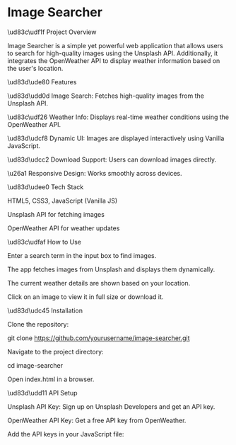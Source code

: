 # Image Searcher

\ud83c\udf1f Project Overview

Image Searcher is a simple yet powerful web application that allows users to search for high-quality images using the Unsplash API. Additionally, it integrates the OpenWeather API to display weather information based on the user's location.

\ud83d\ude80 Features

\ud83d\udd0d Image Search: Fetches high-quality images from the Unsplash API.

\ud83c\udf26 Weather Info: Displays real-time weather conditions using the OpenWeather API.

\ud83d\udcf8 Dynamic UI: Images are displayed interactively using Vanilla JavaScript.

\ud83d\udcc2 Download Support: Users can download images directly.

\u26a1 Responsive Design: Works smoothly across devices.

\ud83d\udee0 Tech Stack

HTML5, CSS3, JavaScript (Vanilla JS)

Unsplash API for fetching images

OpenWeather API for weather updates

\ud83c\udfaf How to Use

Enter a search term in the input box to find images.

The app fetches images from Unsplash and displays them dynamically.

The current weather details are shown based on your location.

Click on an image to view it in full size or download it.

\ud83d\udc45 Installation

Clone the repository:

git clone https://github.com/yourusername/image-searcher.git

Navigate to the project directory:

cd image-searcher

Open index.html in a browser.

\ud83d\udd11 API Setup

Unsplash API Key: Sign up on Unsplash Developers and get an API key.

OpenWeather API Key: Get a free API key from OpenWeather.

Add the API keys in your JavaScript file:
